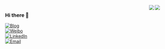 <a href="https://github.com/lionelee/github-readme-stats#gh-dark-mode-only">
  <img align="right" src="https://github-readme-stats-lionelee.vercel.app/api?username=lionelee&count_private=true&show_icons=true&hide_title=true&theme=dark&icon_color=CE1D2D&title_color=2F80ED&bg_color=00000000"/>
</a>
<a href="https://github.com/lionelee/github-readme-stats#gh-light-mode-only">
  <img align="right" src="https://github-readme-stats-lionelee.vercel.app/api?username=lionelee&count_private=true&show_icons=true&hide_title=true&icon_color=CE1D2D&text_color=718096&bg_color=FFFFFF"/>
</a>

### Hi there 👋
<p align="left">
<a href="https://lionelee.github.io"><img src="https://img.shields.io/badge/Blog-lionelee-dodgerblue.svg" alt="Blog"></a><br/>
<a href="https://weibo.com/u/5869279527"><img src="https://img.shields.io/badge/Weibo-lionelee-red.svg" alt="Weibo"></a><br/>
<a href="https://www.linkedin.com/in/lionelee/"><img src="https://img.shields.io/badge/LinkedIn-lionelee-deepskyblue.svg" alt="LinkedIn"></a><br/>
<a href="mailto:lixycm@gmail.com/"><img src="https://img.shields.io/badge/Email-@me-teal.svg" alt="Email"></a><br/>
</p>

<!--
**lionelee/lionelee** is a ✨ _special_ ✨ repository because its `README.md` (this file) appears on your GitHub profile.

Here are some ideas to get you started:

- 🔭 I’m currently working on ...
- 🌱 I’m currently learning ...
- 👯 I’m looking to collaborate on ...
- 🤔 I’m looking for help with ...
- 💬 Ask me about ...
- 📫 How to reach me: ...
- 😄 Pronouns: ...
- ⚡ Fun fact: ...
-->
